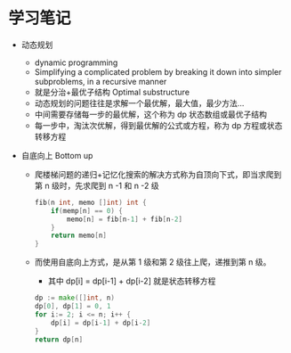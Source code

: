 # 学习笔记

- 动态规划

  - dynamic programming
  - Simplifying a complicated problem by breaking it down into simpler subproblems, in a recursive manner
  - 就是分治+最优子结构 Optimal substructure
  - 动态规划的问题往往是求解一个最优解，最大值，最少方法...
  - 中间需要存储每一步的最优解，这个称为 dp 状态数组或最优子结构
  - 每一步中，淘汰次优解，得到最优解的公式或方程，称为 dp 方程或状态转移方程

- 自底向上 Bottom up

  - 爬楼梯问题的递归+记忆化搜索的解决方式称为自顶向下式，即当求爬到第 n 级时，先求爬到 n -1 和 n -2 级

    ```go
    fib(n int, memo []int) int {
        if(memp[n] == 0) {
            memo[n] = fib[n-1] + fib[n-2]
        }
        return memo[n]
    }
    ```

    

  - 而使用自底向上方式，是从第 1 级和第 2 级往上爬，递推到第 n 级。

    - 其中 dp[i] = dp[i-1] + dp[i-2] 就是状态转移方程

    ```go
    dp := make([]int, n)
    dp[0], dp[1] = 0, 1
    for i:= 2; i <= n; i++ {
        dp[i] = dp[i-1] + dp[i-2]
    }
    return dp[n]
    ```

    